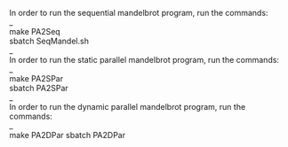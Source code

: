 In order to run the sequential mandelbrot program, run the commands:  
_  
make PA2Seq  
sbatch SeqMandel.sh  
_  
In order to run the static parallel mandelbrot program, run the commands:  
_  
make PA2SPar  
sbatch PA2SPar  
_  
In order to run the dynamic parallel mandelbrot program, run the commands:  
_  
make PA2DPar
sbatch PA2DPar
